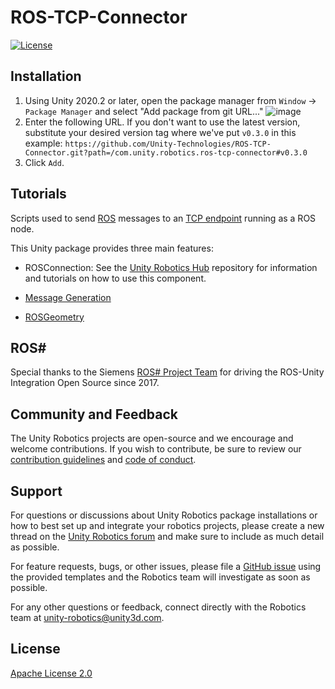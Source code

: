 # ROS-TCP-Connector

[![License](https://img.shields.io/badge/License-Apache%202.0-blue.svg)](https://opensource.org/licenses/Apache-2.0)

## Installation
1. Using Unity 2020.2 or later, open the package manager from `Window` -> `Package Manager` and select "Add package from git URL..."
![image](https://user-images.githubusercontent.com/29758400/110989310-8ea36180-8326-11eb-8318-f67ee200a23d.png)
2. Enter the following URL. If you don't want to use the latest version, substitute your desired version tag where we've put `v0.3.0` in this example:
`https://github.com/Unity-Technologies/ROS-TCP-Connector.git?path=/com.unity.robotics.ros-tcp-connector#v0.3.0`
3. Click `Add`.


## Tutorials
Scripts used to send [ROS](https://www.ros.org/) messages to an [TCP endpoint](https://github.com/Unity-Technologies/ROS_TCP_Endpoint) running as a ROS node.

This Unity package provides three main features:

- ROSConnection: See the [Unity Robotics Hub](https://github.com/Unity-Technologies/Unity-Robotics-Hub/blob/main/tutorials/ros_unity_integration/README.md) repository for information and tutorials on how to use this component.

- [Message Generation](MessageGeneration.md)

- [ROSGeometry](ROSGeometry.md)

## ROS#

Special thanks to the Siemens [ROS# Project Team]( https://github.com/siemens/ros-sharp/wiki/Info_Acknowledgements) for driving the ROS-Unity Integration Open Source since 2017.

## Community and Feedback

The Unity Robotics projects are open-source and we encourage and welcome contributions.
If you wish to contribute, be sure to review our [contribution guidelines](CONTRIBUTING.md)
and [code of conduct](CODE_OF_CONDUCT.md).

## Support
For questions or discussions about Unity Robotics package installations or how to best set up and integrate your robotics projects, please create a new thread on the [Unity Robotics forum](https://forum.unity.com/forums/robotics.623/) and make sure to include as much detail as possible.

For feature requests, bugs, or other issues, please file a [GitHub issue](https://github.com/Unity-Technologies/ROS-TCP-Connector/issues) using the provided templates and the Robotics team will investigate as soon as possible.

For any other questions or feedback, connect directly with the
Robotics team at [unity-robotics@unity3d.com](mailto:unity-robotics@unity3d.com).

## License
[Apache License 2.0](LICENSE)